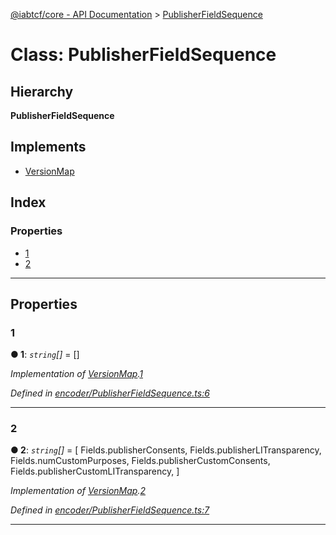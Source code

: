 [@iabtcf/core - API Documentation](../README.md) > [PublisherFieldSequence](../classes/publisherfieldsequence.md)

# Class: PublisherFieldSequence

## Hierarchy

**PublisherFieldSequence**

## Implements

* [VersionMap](../interfaces/versionmap.md)

## Index

### Properties

* [1](publisherfieldsequence.md#1)
* [2](publisherfieldsequence.md#2)

---

## Properties

<a id="1"></a>

###  1

**● 1**: *`string`[]* =  []

*Implementation of [VersionMap](../interfaces/versionmap.md).[1](../interfaces/versionmap.md#1)*

*Defined in [encoder/PublisherFieldSequence.ts:6](https://github.com/chrispaterson/iabtcf-es/blob/42cb912/modules/core/src/encoder/PublisherFieldSequence.ts#L6)*

___
<a id="2"></a>

###  2

**● 2**: *`string`[]* =  [
    Fields.publisherConsents,
    Fields.publisherLITransparency,
    Fields.numCustomPurposes,
    Fields.publisherCustomConsents,
    Fields.publisherCustomLITransparency,
  ]

*Implementation of [VersionMap](../interfaces/versionmap.md).[2](../interfaces/versionmap.md#2)*

*Defined in [encoder/PublisherFieldSequence.ts:7](https://github.com/chrispaterson/iabtcf-es/blob/42cb912/modules/core/src/encoder/PublisherFieldSequence.ts#L7)*

___


